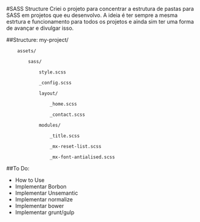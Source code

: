 #SASS Structure
Criei o projeto para concentrar a estrutura de pastas para SASS em projetos que eu desenvolvo. A ideia é ter sempre a mesma estrtura e funcionamento para todos os projetos e ainda sim ter uma forma de avançar e divulgar isso.

##Structure:
	my-project/

		assets/

			sass/

				style.scss
		
				_config.scss
		
				layout/
		
					_home.scss
		
					_contact.scss
		
				modules/
		
					_title.scss
		
					_mx-reset-list.scss
		
					_mx-font-antialised.scss

##To Do:
* How to Use
* Implementar Borbon
* Implementar Unsemantic
* Implementar normalize
* Implementar bower
* Implementar grunt/gulp
